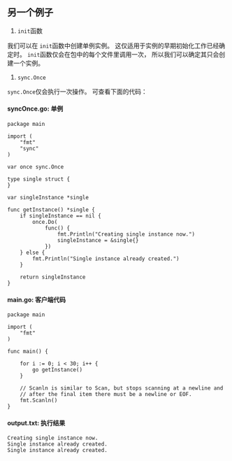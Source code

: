 ## 另一个例子

1.  `init`函数

我们可以在 `init`函数中创建单例实例。 这仅适用于实例的早期初始化工作已经确定时。  `init`函数仅会在包中的每个文件里调用一次， 所以我们可以确定其只会创建一个实例。

1.  `sync.Once`

`sync.Once`仅会执行一次操作。 可查看下面的代码：

####  **syncOnce.go:** 单例

```
package main

import (
    "fmt"
    "sync"
)

var once sync.Once

type single struct {
}

var singleInstance *single

func getInstance() *single {
    if singleInstance == nil {
        once.Do(
            func() {
                fmt.Println("Creating single instance now.")
                singleInstance = &single{}
            })
    } else {
        fmt.Println("Single instance already created.")
    }

    return singleInstance
}
```

####  **main.go:** 客户端代码

```
package main

import (
    "fmt"
)

func main() {

    for i := 0; i < 30; i++ {
        go getInstance()
    }

    // Scanln is similar to Scan, but stops scanning at a newline and
    // after the final item there must be a newline or EOF.
    fmt.Scanln()
}
```

####  **output.txt:** 执行结果

```
Creating single instance now.
Single instance already created.
Single instance already created.
```